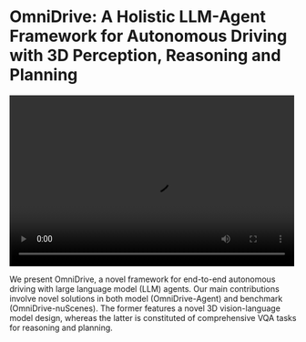 
# OmniDrive: A Holistic LLM-Agent Framework for Autonomous Driving with 3D Perception, Reasoning and Planning

<!-- ## Introduction -->

<video src="https://github.com/NVlabs/OmniDrive/releases/download/v1.0/demo.mp4" controls="controls" width="500" height="300"></video>

We present OmniDrive, a novel framework for end-to-end autonomous driving with large language model (LLM) agents. Our main contributions involve novel solutions in both model (OmniDrive-Agent) and benchmark (OmniDrive-nuScenes). The former features a novel 3D vision-language model design, whereas the latter is constituted of comprehensive VQA tasks for reasoning and planning.
